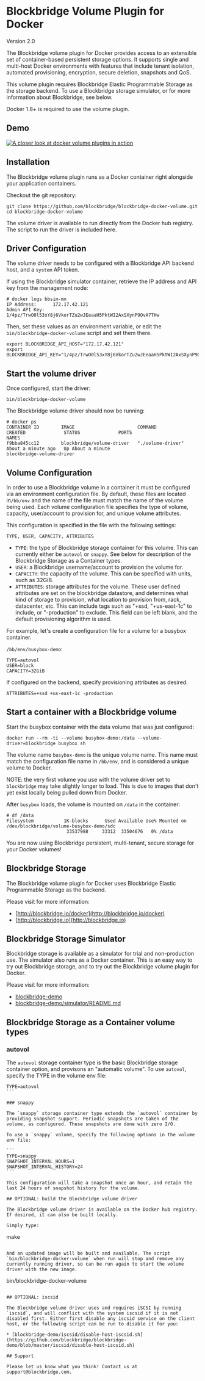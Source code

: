 # Blockbridge Volume Plugin for Docker

Version 2.0

The Blockbridge volume plugin for Docker provides access to an extensible set
of container-based persistent storage options. It supports single and multi-host Docker
environments with features that include tenant isolation, automated
provisioning, encryption, secure deletion, snapshots and QoS.

This volume plugin requires Blockbridge Elastic Programmable Storage as the
storage backend. To use a Blockbridge storage simulator, or for more
information about Blockbridge, see below.

Docker 1.8+ is required to use the volume plugin.

## Demo

[![A closer look at docker volume plugins in action](https://cloud.githubusercontent.com/assets/5973862/9636759/2ca90888-516b-11e5-9e1e-b160abd30058.png)](http://www.blockbridge.com/a-closer-look-at-docker-volume-plugins-in-action/)

## Installation

The Blockbridge volume plugin runs as a Docker container right alongside your
application containers.

Checkout the git repository:
````
git clone https://github.com/blockbridge/blockbridge-docker-volume.git
cd blockbridge-docker-volume
````

The volume driver is available to run directly from the Docker hub registry. The script to run the driver is included here.

## Driver Configuration

The volume driver needs to be configured with a Blockbridge API backend host, and a `system` API token.

If using the Blockbridge simulator container, retrieve the IP address and API
key from the management node:

````
# docker logs bbsim-mn
IP Address:      172.17.42.121
Admin API Key:   1/4pz/TrwO0l53xY8j6VkorTZu2wJEeaaH5PktWI2AxSXynP9OvA7THw
````

Then, set these values as an environment variable, or edit the
`bin/blockbridge-docker-volume` script and set them there.

````
export BLOCKBRIDGE_API_HOST="172.17.42.121"
export BLOCKBRIDGE_API_KEY="1/4pz/TrwO0l53xY8j6VkorTZu2wJEeaaH5PktWI2AxSXynP9OvA7THw"
````

## Start the volume driver

Once configured, start the driver:

````
bin/blockbridge-docker-volume
````

The Blockbridge volume driver should now be running:
````
# docker ps
CONTAINER ID        IMAGE                       COMMAND                CREATED              STATUS              PORTS                                      NAMES
f9bba845cc12        blockbridge/volume-driver   "./volume-driver"      About a minute ago   Up About a minute                                              blockbridge-volume-driver
````

## Volume Configuration

In order to use a Blockbridge volume in a container it must be configured via an environment configuration file. By default, these files are located in`/bb/env` and the name of the file must match the name of the volume being used. Each volume configuration file specifies the type of volume, capacity, user/account to provision for, and unique volume attributes. 

This configuration is specified in the file with the following settings:

    TYPE, USER, CAPACITY, ATTRIBUTES

* `TYPE`: the type of Blockbridge storage container for this volume. This can currently either
be `autovol` or `snappy`. See below for description of the Blockbridge Storage as a Container types.
* `USER`: a Blockbridge username/account to provision the volume for.
* `CAPACITY`: the capacity of the volume. This can be specified with units, such as
32GiB.
* `ATTRIBUTES`: storage attributes for the volume. These user defined attributes
are set on the blockbridge datastore, and determines what kind of storage to provision, what location to provision from, rack, datacenter, etc. This can include tags such as "+ssd,
"+us-east-1c" to include, or "-production" to exclude. This field can be left
blank, and the default provisioning algorithm is used.

For example, let's create a configuration file for a volume for a busybox container.

`/bb/env/busybox-demo`:
````
TYPE=autovol
USER=block
CAPACITY=32GiB
````

If configured on the backend, specify provisioning attributes as desired:

````
ATTRIBUTES=+ssd +us-east-1c -production
````

## Start a container with a Blockbridge volume

Start the busybox container with the data volume that was just configured:

````
docker run --rm -ti --volume busybox-demo:/data --volume-driver=blockbridge busybox sh
````

The volume name `busybox-demo` is the unique volume name. This name must match the configuration file name in `/bb/env`, and is considered a unique volume to Docker.

NOTE: the very first volume you use with the volume driver set to `blockbridge` may take slightly longer to load. This is due to images that don't yet exist locally being pulled down from Docker.

After `busybox` loads, the volume is mounted on `/data` in the container:
````
# df /data
Filesystem           1K-blocks      Used Available Use% Mounted on
/dev/blockbridge/volume-busybox-demo/sdc
                      33537988     33312  33504676   0% /data
````

You are now using Blockbridge persistent, multi-tenant, secure storage for your Docker volumes!

## Blockbridge Storage

The Blockbridge volume plugin for Docker uses Blockbridge Elastic Programmable Storage as
the backend.

Please visit for more information:

* [http://blockbridge.io/docker](http://blockbridge.io/docker)
* [http://blockbridge.io](http://blockbridge.io)

## Blockbridge Storage Simulator

Blockbridge storage is available as a simulator for trial and non-production
use. The simulator also runs as a Docker container. This is an easy way to try out Blockbridge storage, and to try out the Blockbridge volume plugin for Docker.

Please visit for more information:

* [blockbridge-demo](https://github.com/blockbridge/blockbridge-demo)
* [blockbridge-demo/simulator/README.md](https://github.com/blockbridge/blockbridge-demo/blob/master/simulator/README.md)

## Blockbridge Storage as a Container volume types

### autovol

The `autovol` storage container type is the basic Blockbridge storage container option, and provisons an "automatic volume". To use `autovol`, specify the TYPE in the volume env file:

````
TYPE=autovol
```

### snappy

The `snappy` storage container type extends the `autovol` container by providing snapshot support. Periodic snapshots are taken of the volume, as configured. These snapshots are done with zero I/O.

To use a `snappy` volume, specify the following options in the volume env file:

```
TYPE=snappy
SNAPSHOT_INTERVAL_HOURS=1
SNAPSHOT_INTERVAL_HISTORY=24
```

This configuration will take a snapshot once an hour, and retain the last 24 hours of snapshot history for the volume.

## OPTIONAL: build the Blockbridge volume driver

The Blockbridge volume driver is available on the Docker hub registry. If desired, it can also be built locally.

Simply type:

````
make
````

And an updated image will be built and available. The script `bin/blockbridge-docker-volume` when run will stop and remove any currently running driver, so can be run again to start the volume driver with the new image.

````
bin/blockbridge-docker-volume
```

## OPTIONAL: iscsid

The Blockbridge volume driver uses and requires iSCSI by running `iscsid`, and will conflict with the system iscsid if it is not disabled first. Either first disable any iscsid service on the client host, or the following script can be run to disable it for you:

* [blockbridge-demo/iscsid/disable-host-iscsid.sh](https://github.com/blockbridge/blockbridge-demo/blob/master/iscsid/disable-host-iscsid.sh)

## Support

Please let us know what you think! Contact us at support@blockbridge.com.
